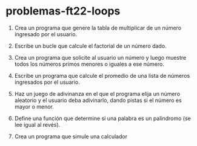 # problemas-ft22-loops

1. Crea un programa que genere la tabla de multiplicar de un número ingresado por el usuario.

2. Escribe un bucle que calcule el factorial de un número dado.

3. Crea un programa que solicite al usuario un número y luego muestre todos los números primos menores o iguales a ese número.

4. Escribe un programa que calcule el promedio de una lista de números ingresados por el usuario.

5. Haz un juego de adivinanza en el que el programa elija un número aleatorio y el usuario deba adivinarlo, dando pistas si el número es mayor o menor.

6. Define una función que determine si una palabra es un palíndromo (se lee igual al revés).

7. Crea un programa que simule una calculador